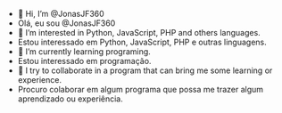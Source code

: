 - 👋 Hi, I’m @JonasJF360
- Olá, eu sou @JonasJF360
- 👀 I’m interested in Python, JavaScript, PHP and others languages.
- Estou interessado em Python, JavaScript, PHP e outras linguagens.
- 🌱 I’m currently learning programing.
- Estou interessado em programação.
- 💞️ I try to collaborate in a program that can bring me some learning or experience.
- Procuro colaborar em algum programa que possa me trazer algum aprendizado ou experiência.


<!---
JonasJF360/JonasJF360 is a ✨ special ✨ repository because its `README.md` (this file) appears on your GitHub profile.
You can click the Preview link to take a look at your changes.
--->

